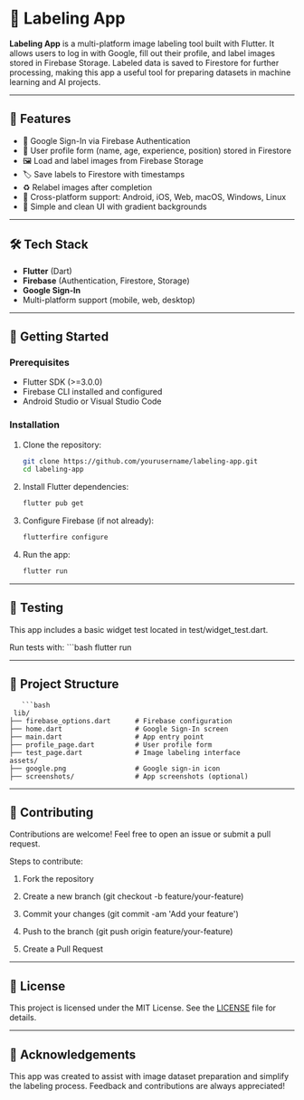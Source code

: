 # 📸 Labeling App

**Labeling App** is a multi-platform image labeling tool built with Flutter. It allows users to log in with Google, fill out their profile, and label images stored in Firebase Storage. Labeled data is saved to Firestore for further processing, making this app a useful tool for preparing datasets in machine learning and AI projects.

---

## 🚀 Features

- 🔐 Google Sign-In via Firebase Authentication  
- 👤 User profile form (name, age, experience, position) stored in Firestore  
- 🖼️ Load and label images from Firebase Storage  
- 🏷️ Save labels to Firestore with timestamps  
- ♻️ Relabel images after completion  
- 📱 Cross-platform support: Android, iOS, Web, macOS, Windows, Linux  
- 🎨 Simple and clean UI with gradient backgrounds

---

## 🛠️ Tech Stack

- **Flutter** (Dart)
- **Firebase** (Authentication, Firestore, Storage)
- **Google Sign-In**
- Multi-platform support (mobile, web, desktop)

---

## 📲 Getting Started

### Prerequisites

- Flutter SDK (>=3.0.0)
- Firebase CLI installed and configured
- Android Studio or Visual Studio Code

### Installation

1. Clone the repository:
   ```bash
   git clone https://github.com/yourusername/labeling-app.git
   cd labeling-app

2. Install Flutter dependencies:
   ```bash
   flutter pub get

3. Configure Firebase (if not already):
    ```bash
   flutterfire configure

4. Run the app:
    ```bash
   flutter run
---
## 🧪 Testing

This app includes a basic widget test located in test/widget_test.dart.

Run tests with:
    ```bash
  flutter run
    
---
## 📁 Project Structure
       ```bash
     lib/
    ├── firebase_options.dart      # Firebase configuration
    ├── home.dart                  # Google Sign-In screen
    ├── main.dart                  # App entry point
    ├── profile_page.dart          # User profile form
    ├── test_page.dart             # Image labeling interface
    assets/
    ├── google.png                 # Google sign-in icon
    ├── screenshots/               # App screenshots (optional)

---
## 🤝 Contributing
Contributions are welcome! Feel free to open an issue or submit a pull request.

Steps to contribute:

1. Fork the repository

2. Create a new branch (git checkout -b feature/your-feature)

3. Commit your changes (git commit -am 'Add your feature')

4. Push to the branch (git push origin feature/your-feature)

5. Create a Pull Request

---
## 📝 License

This project is licensed under the MIT License.
See the [LICENSE](LICENSE) file for details.

---
## 🙌 Acknowledgements
This app was created to assist with image dataset preparation and simplify the labeling process.
Feedback and contributions are always appreciated!






